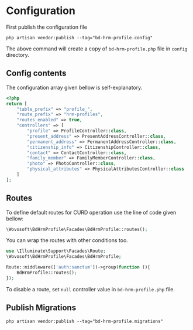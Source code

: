# Configuration

First publish the configuration file

```shell
php artisan vendor:publish --tag="bd-hrm-profile.config"
```

The above command will create a copy of `bd-hrm-profile.php` file in `config` directory.

## Config contents

The configuration array given bellow is self-explanatory.

```php
<?php
return [
    "table_prefix" => "profile_",
    "route_prefix" => "hrm-profiles",
    "routes_enabled" => true,
    "controllers" => [
        "profile" => ProfileController::class,
        "present_address" => PresentAddressController::class,
        "permanent_address" => PermanentAddressController::class,
        "citizenship_info" => CitizenshipController::class,
        "contact" => ContactController::class,
        "family_member" => FamilyMemberController::class,
        "photo" => PhotoController::class,
        "physical_attributes" => PhysicalAttributesController::class
    ]
];
```

## Routes

To define default routes for CURD operation use the line of code given bellow:

```php
\Wovosoft\BdHrmProfile\Facades\BdHrmProfile::routes();
```

You can wrap the routes with other conditions too.

```php
use \Illuminate\Support\Facades\Route;
\Wovosoft\BdHrmProfile\Facades\BdHrmProfile;

Route::middleware(['auth:sanctum'])->group(function (){
    BdHrmProfile::routes();
});
```

To disable a route, set `null` controller value in `bd-hrm-profile.php` file.

## Publish Migrations

```shell
php artisan vendor:publish --tag="bd-hrm-profile.migrations"
```

